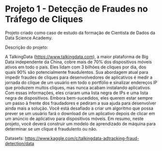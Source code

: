 # Projeto 1 - Detecção de Fraudes no Tráfego de Cliques

Projeto criado como caso de estudo da formação de Cientista de Dados da Data Science Academy.

Descrição do projeto: 

A TalkingData (https://www.talkingdata.com), a maior plataforma de Big
Data independente da China, cobre mais de 70% dos dispositivos móveis ativos
em todo o país. Eles lidam com 3 bilhões de cliques por dia, dos quais 90% são
potencialmente fraudulentos. Sua abordagem atual para impedir fraudes de
cliques para desenvolvedores de aplicativos é medir a jornada do clique de um
usuário em todo o portfólio e sinalizar endereços IP que produzem muitos cliques,
mas nunca acabam instalando aplicativos. Com essas informações, eles criaram
uma lista negra de IPs e uma lista negra de dispositivos.
Embora bem-sucedidos, eles querem estar sempre um passo à frente dos
fraudadores e pediram a sua ajuda para desenvolver ainda mais a solução. Você
está desafiado a criar um algoritmo que possa prever se um usuário fará o
download de um aplicativo depois de clicar em um anúncio de aplicativo para
dispositivos móveis.
Em resumo, neste projeto, você deverá construir um modelo de
aprendizado de máquina para determinar se um clique é fraudulento ou não.

Datasets:
https://www.kaggle.com/c/talkingdata-adtracking-fraud-detection/data
